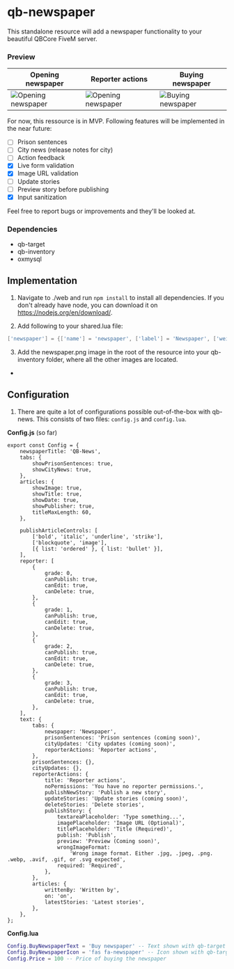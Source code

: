 # qb-newspaper

This standalone resource will add a newspaper functionality to your beautiful QBCore FiveM server.

### Preview
| Opening newspaper | Reporter actions | Buying newspaper |
|--------------------| --------------- | -----------------|
| ![Opening newspaper](https://i.imgur.com/zEXI3oh.png) | ![Opening newspaper](https://i.imgur.com/68pjuKY.png) | ![Buying newspaper](https://i.imgur.com/ounIQJY.png) |

For now, this ressource is in MVP. Following features will be implemented in the near future:

- [ ] Prison sentences
- [ ] City news (release notes for city)
- [ ] Action feedback
- [x] Live form validation
- [x] Image URL validation
- [ ] Update stories
- [ ] Preview story before publishing
- [x] Input sanitization

Feel free to report bugs or improvements and they'll be looked at.

### Dependencies
- qb-target
- qb-inventory
- oxmysql

## Implementation

1. Navigate to ./web and run `npm install` to install all dependencies. If you don't already have node, you can download it on https://nodejs.org/en/download/.

2. Add following to your shared.lua file:

```lua
['newspaper'] = {['name'] = 'newspaper', ['label'] = 'Newspaper', ['weight'] = 10, ['type'] = 'item', ['image'] = 'newspaper.png', ['unique'] = false , ['useable'] = true, ['shouldClose'] = true, ['combinable'] = nil, ['description'] = 'Los Santos Newspaper'},
```
3. Add the newspaper.png image in the root of the resource into your qb-inventory folder, where all the other images are located.
+
## Configuration

1. There are quite a lot of configurations possible out-of-the-box with qb-news. This consists of two files: `config.js` and `config.lua`.

**Config.js** (so far)
```javscript
export const Config = {
	newspaperTitle: 'QB-News',
	tabs: {
		showPrisonSentences: true,
		showCityNews: true,
	},
	articles: {
		showImage: true,
		showTitle: true,
		showDate: true,
		showPublisher: true,
		titleMaxLength: 60,
	},

	publishArticleControls: [
		['bold', 'italic', 'underline', 'strike'],
		['blockquote', 'image'],
		[{ list: 'ordered' }, { list: 'bullet' }],
	],
	reporter: [
		{
			grade: 0,
			canPublish: true,
			canEdit: true,
			canDelete: true,
		},
		{
			grade: 1,
			canPublish: true,
			canEdit: true,
			canDelete: true,
		},
		{
			grade: 2,
			canPublish: true,
			canEdit: true,
			canDelete: true,
		},
		{
			grade: 3,
			canPublish: true,
			canEdit: true,
			canDelete: true,
		},
	],
	text: {
		tabs: {
			newspaper: 'Newspaper',
			prisonSentences: 'Prison sentences (coming soon)',
			cityUpdates: 'City updates (coming soon)',
			reporterActions: 'Reporter actions',
		},
		prisonSentences: {},
		cityUpdates: {},
		reporterActions: {
			title: 'Reporter actions',
			noPermissions: 'You have no reporter permissions.',
			publishNewStory: 'Publish a new story',
			updateStories: 'Update stories (coming soon)',
			deleteStories: 'Delete stories',
			publishStory: {
				textareaPlaceholder: 'Type something...',
				imagePlaceholder: 'Image URL (Optional)',
				titlePlaceholder: 'Title (Required)',
				publish: 'Publish',
				preview: 'Preview (Coming soon)',
				wrongImageFormat:
					'Wrong image format. Either .jpg, .jpeg, .png. .webp, .avif, .gif, or .svg expected',
				required: 'Required',
			},
		},
		articles: {
			writtenBy: 'Written by',
			on: 'on',
			latestStories: 'Latest stories',
		},
	},
};

```

**Config.lua**
```lua
Config.BuyNewspaperText = 'Buy newspaper' -- Text shown with qb-target
Config.BuyNewspaperIcon = 'fas fa-newspaper' -- Icon shown with qb-target
Config.Price = 100 -- Price of buying the newspaper
```

